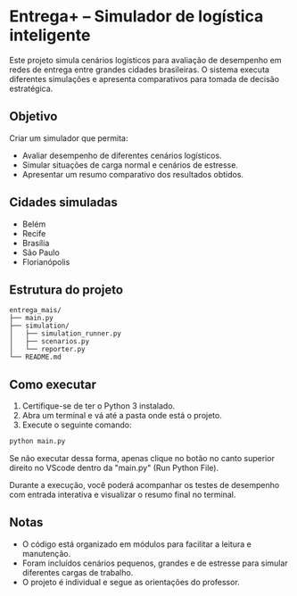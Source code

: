 # Entrega+ – Simulador de logística inteligente

Este projeto simula cenários logísticos para avaliação de desempenho em redes de entrega entre grandes cidades brasileiras. O sistema executa diferentes simulações e apresenta comparativos para tomada de decisão estratégica.

## Objetivo

Criar um simulador que permita:
- Avaliar desempenho de diferentes cenários logísticos.
- Simular situações de carga normal e cenários de estresse.
- Apresentar um resumo comparativo dos resultados obtidos.

## Cidades simuladas

- Belém  
- Recife  
- Brasília  
- São Paulo  
- Florianópolis

## Estrutura do projeto

```
entrega_mais/
├── main.py
├── simulation/
│   ├── simulation_runner.py
│   ├── scenarios.py
│   └── reporter.py
└── README.md
```

## Como executar

1. Certifique-se de ter o Python 3 instalado.
2. Abra um terminal e vá até a pasta onde está o projeto.
3. Execute o seguinte comando:

```bash
python main.py
```
Se não executar dessa forma, apenas clique no botão no canto superior direito no VScode
dentro da "main.py" (Run Python File).

Durante a execução, você poderá acompanhar os testes de desempenho com entrada interativa e visualizar o resumo final no terminal.

## Notas

- O código está organizado em módulos para facilitar a leitura e manutenção.
- Foram incluídos cenários pequenos, grandes e de estresse para simular diferentes cargas de trabalho.
- O projeto é individual e segue as orientações do professor.
